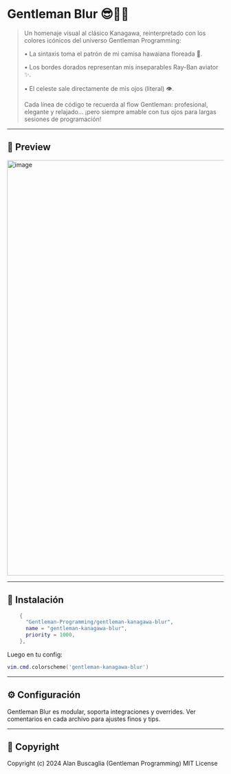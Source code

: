 # Gentleman Blur 😎🌴✨

> Un homenaje visual al clásico Kanagawa, reinterpretado con los colores icónicos del universo Gentleman Programming:
>
> • La sintaxis toma el patrón de mi camisa hawaiana floreada 🌴.
>
> • Los bordes dorados representan mis inseparables Ray-Ban aviator ✨.
>
> • El celeste sale directamente de mis ojos (literal) 👁️.
>
> Cada línea de código te recuerda al flow Gentleman: profesional, elegante y relajado… ¡pero siempre amable con tus ojos para largas sesiones de programación!

---

## 🌟 Preview

<img width="966" alt="image" src="https://github.com/user-attachments/assets/be9f2e11-711b-415a-bc80-e1477a1ed042" />

---

## 🚀 Instalación

```lua
    {
      "Gentleman-Programming/gentleman-kanagawa-blur",
      name = "gentleman-kanagawa-blur",
      priority = 1000,
    },
```

Luego en tu config:
```lua
vim.cmd.colorscheme('gentleman-kanagawa-blur')
```

---

## ⚙️ Configuración

Gentleman Blur es modular, soporta integraciones y overrides. Ver comentarios en cada archivo para ajustes finos y tips.

---

## 👔 Copyright

Copyright (c) 2024 Alan Buscaglia (Gentleman Programming)
MIT License

